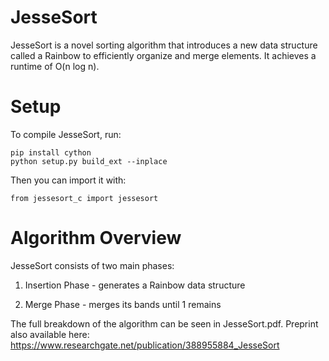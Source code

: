 # JesseSort

JesseSort is a novel sorting algorithm that introduces a new data structure called a Rainbow to efficiently organize and merge elements. It achieves a runtime of O(n log n).

# Setup

To compile JesseSort, run:

```
pip install cython
python setup.py build_ext --inplace
```

Then you can import it with:

`from jessesort_c import jessesort`


# Algorithm Overview

JesseSort consists of two main phases:

1. Insertion Phase - generates a Rainbow data structure

2. Merge Phase - merges its bands until 1 remains

The full breakdown of the algorithm can be seen in JesseSort.pdf. Preprint also available here: https://www.researchgate.net/publication/388955884_JesseSort
